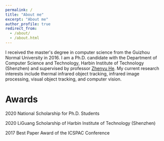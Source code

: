 ```yaml
---
permalink: /
title: "About me"
excerpt: "About me"
author_profile: true
redirect_from: 
  - /about/
  - /about.html
---
```


I received the master's degree in computer science from the Guizhou Normal University in 2016. I am a Ph.D. candidate with the Department of Computer Science and Technology, Harbin Institute of Technology (Shenzhen) and supervised by professor [Zhenyu He](http://www.hezhenyu.cn). My current research interests include thermal infrared object tracking, infrared image processing, visual object tracking, and computer vision.

Awards
======
2020 National Scholarship for Ph.D. Students

2020 LiGuang Scholarship of Harbin Institute of Technology (Shenzhen)

2017 Best Paper Award of the ICSPAC Conference
